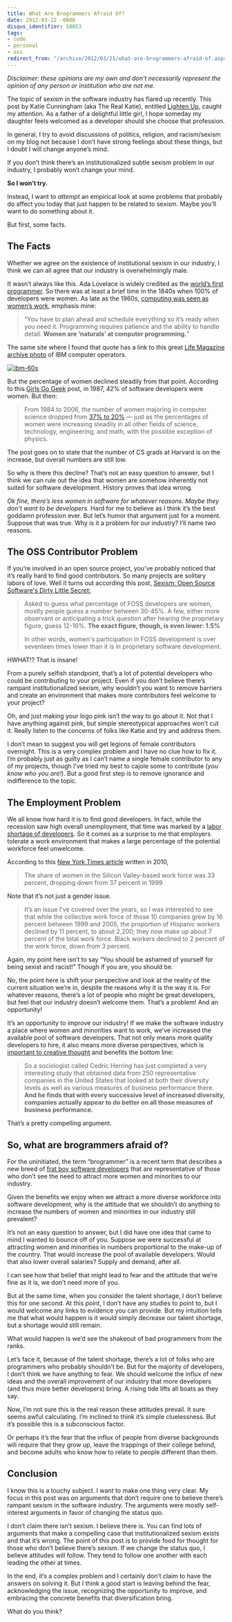 ```yaml
---
title: What Are Brogrammers Afraid Of?
date: 2012-03-22 -0800
disqus_identifier: 18853
tags:
- code
- personal
- oss
redirect_from: "/archive/2012/03/21/what-are-brogrammers-afraid-of.aspx/"
---
```


*Disclaimer: these opinions are my own and don’t necessarily represent
the opinion of any person or institution who are not me.*

The topic of sexism in the software industry has flared up recently.
This post by Katie Cunningham (aka The Real Katie), entitled [Lighten
Up](http://therealkatie.net/blog/2012/mar/21/lighten-up/ "Lighten Up"),
caught my attention. As a father of a delightful little girl, I hope
someday my daughter feels welcomed as a developer should she choose that
profession.

In general, I try to avoid discussions of politics, religion, and
racism/sexism on my blog not because I don’t have strong feelings about
these things, but I doubt I will change anyone’s mind.

If you don’t think there’s an institutionalized subtle sexism problem in
our industry, I probably won’t change your mind.

**So I won’t try.**

Instead, I want to *attempt* an empirical look at some problems that
probably do affect you today that just happen to be related to sexism.
Maybe you’ll want to do something about it.

But first, some facts.

The Facts
---------

Whether we agree on the existence of institutional sexism in our
industry, I think we can all agree that our industry is overwhelmingly
male.

It wasn’t always like this. Ada Lovelace is widely credited as the
[world’s first
programmer](http://en.wikipedia.org/wiki/Ada_Lovelace "World's first programmer.").
So there was at least a brief time in the 1840s when 100% of developers
were women. As late as the 1960s, [computing was seen as women’s
work](http://thecomputerboys.com/?p=239 "Women's work"), emphasis mine:

> “You have to plan ahead and schedule everything so it’s ready when you
> need it. Programming requires patience and the ability to handle
> detail. **Women are ‘naturals’ at computer programming.**”

The same site where I found that quote has a link to this great [Life
Magazine archive
photo](http://thecomputerboys.com/?p=351 "Life Magazine Archive photo of IBM")
of IBM computer operators.

[![ibm-60s](https://haacked.com/images/haacked_com/WindowsLiveWriter/What-are-Brogrammers-Afraid-Of_C1D4/ibm-60s_thumb.jpg "ibm-60s")](https://haacked.com/images/haacked_com/WindowsLiveWriter/What-are-Brogrammers-Afraid-Of_C1D4/ibm-60s_2.jpg)

But the percentage of women declined steadily from that point. According
to this [Girls Go
Geek](http://blog.fogcreek.com/girls-go-geek-again/ "Girls Go Geek")
post, in 1987, 42% of software developers were women. But then:

> From 1984 to 2006, the number of women majoring in computer science
> dropped from [37% to
> 20%](http://books.google.com/books?id=u-yp4e85sKQC&pg=PA32&dq=%22In+1987,+computer+systems+analysts+comprised+34%25+women&hl=en&ei=da0pToPvNvO50AGwiPzjCg&sa=X&oi=book_result&ct=result&resnum=1&ved=0CCkQ6AEwAA#v=onepage&q=%22In%201987%2C%20computer%20systems%20a)
> — just as the percentages of women were increasing steadily in all
> other fields of science, technology, engineering, and math, with the
> possible exception of physics.

The post goes on to state that the number of CS grads at Harvard is on
the increase, but overall numbers are still low.

So why is there this decline? That’s not an easy question to answer, but
I think we can rule out the idea that women are somehow inherently not
suited for software development. History proves that idea wrong.

*Ok fine, there’s less women in software for whatever reasons. Maybe
they don’t want to be developers.* Hard for me to believe as I think
it’s the best goddamn profession ever. But let’s humor that argument
just for a moment. Suppose that was true. Why is it a problem for our
industry? I’ll name two reasons.

The OSS Contributor Problem
---------------------------

If you’re involved in an open source project, you’ve probably noticed
that it’s really hard to find good contributors. So many projects are
solitary labors of love. Well it turns out according this post, [Sexism:
Open Source Software's Dirty Little
Secret:](http://www.datamation.com/osrc/article.php/3838186/ "Women's contribution to OSS")

> Asked to guess what percentage of FOSS developers are women, mostly
> people guess a number between 30-45%. A few, either more observant or
> anticipating a trick question after hearing the proprietary figure,
> guess 12-16%. **The exact figure, though, is even lower: 1.5%**
>
> In other words, women's participation in FOSS development is over
> seventeen times lower than it is in proprietary software development.

HWHAT!? That is insane!

From a purely selfish standpoint, that’s a lot of potential developers
who could be contributing to your project. Even if you don’t believe
there’s rampant institutionalized sexism, why wouldn’t you want to
remove barriers and create an environment that makes more contributors
feel welcome to your project?

Oh, and just making your logo pink isn’t the way to go about it. Not
that I have anything against pink, but simple stereotypical approaches
won’t cut it. Really listen to the concerns of folks like Katie and try
and address them.

I don’t mean to suggest you will get legions of female contributors
overnight. This is a very complex problem and I have no clue how to fix
it. I’m probably just as guilty as I can’t name a single female
contributor to any of my projects, though I’ve tried my best to cajole
some to contribute (*you know who you are!*). But a good first step is
to remove ignorance and indifference to the topic.

The Employment Problem
----------------------

We all know how hard it is to find good developers. In fact, while the
recession saw high overall unemployment, that time was marked by a
[labor shortage of
developers](http://www.wbur.org/2011/09/05/software-engineers-wanted "Developers").
So it comes as a surprise to me that employers tolerate a work
environment that makes a large percentage of the potential workforce
feel unwelcome.

According to this [New York Times
article](http://bayarea.blogs.nytimes.com/2010/02/18/making-computer-science-more-enticing/ "Making Computer Science more enticing")
written in 2010,

> The share of women in the Silicon Valley-based work force was 33
> percent, dropping down from 37 percent in 1999.

Note that it’s not just a gender issue.

> It’s an issue I’ve covered over the years, so I was interested to see
> that while the collective work force of those 10 companies grew by 16
> percent between 1999 and 2005, the proportion of Hispanic workers
> declined by 11 percent, to about 2,200; they now make up about 7
> percent of the total work force. Black workers declined to 2 percent
> of the work force, down from 3 percent.

Again, my point here isn’t to say “You should be ashamed of yourself for
being sexist and racist!” Though if you are, you should be.

No, the point here is shift your perspective and look at the reality of
the current situation we’re in, despite the reasons why it is the way it
is. For whatever reasons, there’s a lot of people who might be great
developers, but feel that our industry doesn’t welcome them. That’s a
problem! And an opportunity!

It’s an opportunity to improve our industry! If we make the software
industry a place where women and minorities want to work, we’ve
increased the available pool of software developers. That not only means
more quality developers to hire, it also means more diverse
perspectives, which is [important to creative
thought](http://www.npr.org/templates/story/story.php?storyId=6858215 "NPR creativity and diversity")
and benefits the bottom line:

> So a sociologist called Cedric Herring has just completed a very
> interesting study that obtained data from 250 representative companies
> in the United States that looked at both their diversity levels as
> well as various measures of business performance there. **And he finds
> that with every successive level of increased diversity, companies
> actually appear to do better on all those measures of business
> performance.**

That’s a pretty compelling argument.

So, what are brogrammers afraid of?
-----------------------------------

For the uninitiated, the term “brogrammer” is a recent term that
describes a new breed of [frat boy software
developers](http://www.businessweek.com/articles/2012-03-01/the-rise-of-the-brogrammer "the rise of the brogrammer")
that are representative of those who don’t see the need to attract more
women and minorities to our industry.

Given the benefits we enjoy when we attract a more diverse workforce
into software development, why is the attitude that we shouldn’t do
anything to increase the numbers of women and minorities in our industry
still prevalent?

It’s not an easy question to answer, but I did have one idea that came
to mind I wanted to bounce off of you. Suppose we were successful at
attracting women and minorities in numbers proportional to the make-up
of the country. That would increase the pool of available developers.
Would that also lower overall salaries? Supply and demand, after all.

I can see how that belief that might lead to fear and the attitude that
we’re fine as it is, we don’t need more of you.

But at the same time, when you consider the talent shortage, I don’t
believe this for one second. At this point, I don’t have any studies to
point to, but I would welcome any links to evidence you can provide. But
my intuition tells me that what would happen is it would simply decrease
our talent shortage, but a shortage would still remain.

What would happen is we’d see the shakeout of bad programmers from the
ranks.

Let’s face it, because of the talent shortage, there’s a lot of folks
who are programmers who probably shouldn’t be. But for the majority of
developers, I don’t think we have anything to fear. We should welcome
the influx of new ideas and the overall improvement of our industry that
more developers (and thus more better developers) bring. A rising tide
lifts all boats as they say.

Now, I’m not sure this is the real reason these attitudes prevail. It
sure seems awful calculating. I’m inclined to think it’s simple
cluelessness. But it’s possible this is a subconscious factor.

Or perhaps it’s the fear that the influx of people from diverse
backgrounds will require that they grow up, leave the trappings of their
college behind, and become adults who know how to relate to people
different than them.

Conclusion
----------

I know this is a touchy subject. I want to make one thing very clear. My
focus in this post was on arguments that don’t require one to believe
there’s rampant sexism in the software industry. The arguments were
mostly self-interest arguments in favor of changing the status quo.

I don’t claim there isn’t sexism. I believe there is. You can find lots
of arguments that make a compelling case that institutionalized sexism
exists and that it’s wrong. The point of this post is to provide food
for thought for those who don’t believe there’s sexism. If we change the
status quo, I believe attitudes will follow. They tend to follow one
another with each leading the other at times.

In the end, it’s a complex problem and I certainly don’t claim to have
the answers on solving it. But I think a good start is leaving behind
the fear, acknowledging the issue, recognizing the opportunity to
improve, and embracing the concrete benefits that diversification bring.

What do you think?

